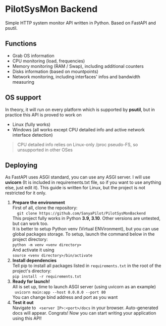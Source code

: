 # PilotSysMon Backend

Simple HTTP system monitor API written in Python. Based on FastAPI and psutil.  

## Functions

- Grab OS information
- CPU monitoring (load, frequencies)
- Memory monitoring (RAM / Swap), including additional counters
- Disks information (based on mountpoints)
- Network monitoring, including interfaces' infos and bandwidth measuring

## OS support

In theory, it will run on every platform which is supported by **psutil**, but in practice this API is proved to work on

- Linux (fully works)
- Windows (all works except CPU detailed info and active network interface detection)

> CPU detailed info relies on Linux-only /proc pseudo-FS, so unsupported in other OSes

## Deploying

As FastAPI uses ASGI standard, you can use any ASGI server. I will use **uvicorn** (It is included in requirements.txt file, so if you want to use anything else, just edit it). This guide is written for Linux, but the project is not restricted for it only.

1. **Prepare the environment**  
   First of all, clone the repository:  
   `  git clone https://github.com/SanyaPilot/PilotSysMonBackend`  
   This project fully works in Python **3.9, 3.10**. Other versions are untested, but can work too.  
   It is better to setup Python venv (Virtual ENVironment), but you can use global packages storage. To setup, launch the command below in the project directory:  
   `python -m venv <venv directory>`  
   And activate it using  
   ` source <venv directory>/bin/activate `
2. **Install dependencies**  
   Tell pip to install all packages listed in ` requirements.txt ` in the root of the project's directory:  
   ` pip install -r requirements.txt `
3. **Ready for launch!**  
   All is set up, time to launch ASGI server (using uvicorn as an example)  
   ` uvicorn main:app --host 0.0.0.0 --port 80`  
   You can change bind address and port as you want
4. **Test it out**  
   Navigate to ` <server IP>:<port>/docs` in your browser. Auto-generated docs will appear. Congrats! Now you can start writing your application using this API!